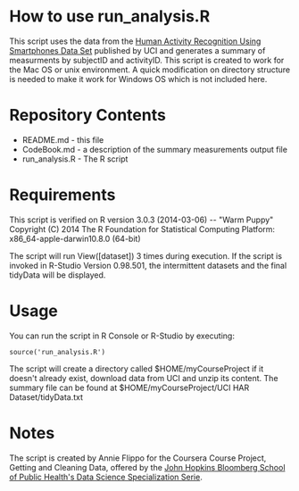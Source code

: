 # How to use run_analysis.R

This script uses the data from the [Human Activity Recognition Using Smartphones Data Set](http://archive.ics.uci.edu/ml/datasets/Human+Activity+Recognition+Using+Smartphones) published by UCI and generates a summary of measurments by subjectID and activityID.  This script is created to work for the Mac OS or unix environment. A quick modification on directory structure is needed to make it work for Windows OS which is not included here.


# Repository Contents
* README.md - this file
* CodeBook.md - a description of the summary measurements output file
* run_analysis.R - The R script

# Requirements
This script is verified on
R version 3.0.3 (2014-03-06) -- "Warm Puppy"
Copyright (C) 2014 The R Foundation for Statistical Computing
Platform: x86_64-apple-darwin10.8.0 (64-bit)

The script will run View([dataset]) 3 times during execution.  If the script is invoked in R-Studio Version 0.98.501, the intermittent datasets and the final tidyData will be displayed. 

# Usage
You can run the script in R Console or R-Studio by executing:

```
source('run_analysis.R')
```

The script will create a directory called $HOME/myCourseProject if it doesn't already exist, download data from UCI and unzip its content.  The summary file can be found at  $HOME/myCourseProject/UCI HAR Dataset/tidyData.txt

# Notes
The script is created by Annie Flippo for the Coursera Course Project, Getting and Cleaning Data, offered by the [John Hopkins Bloomberg School of Public Health's Data Science Specialization Serie](https://www.coursera.org/course/getdata).
